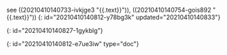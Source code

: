see ((20210410140733-ivkjge3 "{{.text}}")), ((20210410140754-gois892 "{{.text}}"))
{: id="20210410140812-y78bg3k" updated="20210410140833"}

{: id="20210410140827-1gykblg"}


{: id="20210410140812-e7ue3iw" type="doc"}

